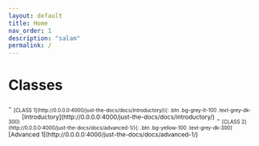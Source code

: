 ```yaml
---
layout: default
title: Home
nav_order: 1
description: "salam"
permalink: /
---
```


# Classes
<style>
.textt {
  vertical-align: super;
  font-size: 12px;
}
.btnn {
  vertical-align: sub;
  font-size: 10px;
}
</style>
<div class="code-example" markdown="1">
- <span class="btnn">[CLASS 1](http://0.0.0.0:4000/just-the-docs/docs/introductory/){: .btn .bg-grey-lt-100 .text-grey-dk-300}</span> <span class="textt">[Introductory](http://0.0.0.0:4000/just-the-docs/docs/introductory/)</span>
- <span class="btnn">[CLASS 2](http://0.0.0.0:4000/just-the-docs/docs/advanced-1/){: .btn .bg-yellow-100 .text-grey-dk-300}</span> <span class="textt">[Advanced 1](http://0.0.0.0:4000/just-the-docs/docs/advanced-1/)</span>
</div>